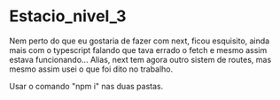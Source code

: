 # Estacio_nivel_3

Nem perto do que eu gostaria de fazer com next, ficou esquisito, ainda mais com o typescript falando que tava errado o fetch e mesmo assim estava funcionando... Alias, next tem agora outro sistem de routes, mas mesmo assim usei o que foi dito no trabalho.


Usar o comando "npm i" nas duas pastas.
